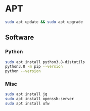 # APT
```bash
sudo apt update && sudo apt upgrade
```

## Software

### Python
```bash
sudo apt install python3.8-distutils
python3.8 -m pip --version
python --version
```

### Misc
```bash
sudo apt install jq
sudo apt install openssh-server
sudo apt install ufw
```
